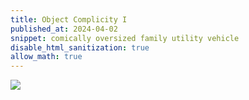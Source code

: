 ```yaml
---
title: Object Complicity I
published_at: 2024-04-02
snippet: comically oversized family utility vehicle
disable_html_sanitization: true
allow_math: true
---
```


<img id="cofuv" style="background-color: transparent;" src="/240401/cofuv.png" />


<script type="module">

   document.body.style.height = `${ innerHeight }px`

   window.onresize = () => {
      document.body.style.height = `${ innerHeight }px`
   }

   const img = document.getElementById (`cofuv`)

   const a_ctx = new AudioContext ()

   const filter = new BiquadFilterNode (a_ctx)
   filter.type = `peaking`
   filter.gain.value = 12
   filter.frequency.value = 440
   filter.Q.value = 1

   const comp = new DynamicsCompressorNode (a_ctx, {
      threshold: -24,
      knee: 24,
      ratio: 18,
      attack: 0,
      release: 0.2,
   })


   filter.connect (comp).connect (a_ctx.destination)



   const get_file = async filepath => {
      const response = await fetch (filepath)
      const array_buf = await response.arrayBuffer ()
      const audio_buf = await a_ctx.decodeAudioData (array_buf)
      return audio_buf
   }

   const ram_trx_buf = await get_file (`/240401/ram_trx.mp3`)
   let source_node

   let is_playing = false

   img.onpointerdown = e => {
      if (is_playing == true) return

      e.stopPropagation ()
      e.preventDefault ()

      const x = e.clientX * 2 / innerWidth - 1
      const y = e.clientY * -2 / innerHeight + 1

      source_node = new AudioBufferSourceNode (a_ctx, {
         buffer: ram_trx_buf
      })
      source_node.connect (filter)
      source_node.loop = true
      source_node.loopStart = 2.656
      source_node.loopEnd = 5.404
      source_node.start ()

      const now = a_ctx.currentTime

      source_node.playbackRate.cancelScheduledValues (now)
      source_node.playbackRate.setValueAtTime (source_node.playbackRate.value, now)
      source_node.playbackRate.exponentialRampToValueAtTime (2 ** y, now + 0.02)

      filter.frequency.cancelScheduledValues (now)
      filter.frequency.setValueAtTime (filter.frequency.value, now)
      filter.frequency.exponentialRampToValueAtTime (440 * (4 ** x), now + 0.02)

      is_playing = true
      console.dir (`is playing!`)
      document.body.style.backgroundColor = `black`
      img.style.opacity = 0
   }

   document.body.onpointerup = e => {
      if (is_playing == false) return

      source_node.stop ()

      is_playing = false
      console.dir (`stopping!`)
      document.body.style.backgroundColor = `hsl(${ Math.random () * 360 }, 100%, 80%)`
      img.style.opacity = 1
   }

   document.body.onpointermove = e => {
      if (!is_playing) return

      const x = e.clientX * 2 / innerWidth - 1
      const y = e.clientY * -2 / innerHeight + 1

      const now = a_ctx.currentTime

      source_node.playbackRate.cancelScheduledValues (now)
      source_node.playbackRate.setValueAtTime (source_node.playbackRate.value, now)
      source_node.playbackRate.exponentialRampToValueAtTime (2 ** y, now + 0.02)

      filter.frequency.cancelScheduledValues (now)
      filter.frequency.setValueAtTime (filter.frequency.value, now)
      filter.frequency.exponentialRampToValueAtTime (440 * (4 ** x), now + 0.02)
   }
</script>